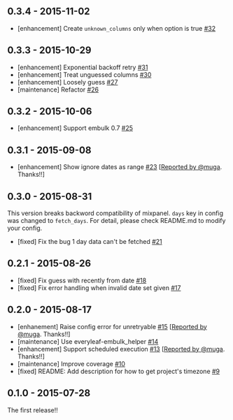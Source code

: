 ## 0.3.4 - 2015-11-02

* [enhancement] Create `unknown_columns` only when option is true [#32](https://github.com/treasure-data/embulk-input-mixpanel/pull/32)

## 0.3.3 - 2015-10-29

* [enhancement] Exponential backoff retry [#31](https://github.com/treasure-data/embulk-input-mixpanel/pull/31)
* [enhancement] Treat unguessed columns [#30](https://github.com/treasure-data/embulk-input-mixpanel/pull/30)
* [enhancement] Loosely guess [#27](https://github.com/treasure-data/embulk-input-mixpanel/pull/27)
* [maintenance] Refactor [#26](https://github.com/treasure-data/embulk-input-mixpanel/pull/26)

## 0.3.2 - 2015-10-06

* [enhancement] Support embulk 0.7 [#25](https://github.com/treasure-data/embulk-input-mixpanel/pull/25)

## 0.3.1 - 2015-09-08

* [enhancement] Show ignore dates as range [#23](https://github.com/treasure-data/embulk-input-mixpanel/pull/23) [[Reported by @muga](https://github.com/treasure-data/embulk-input-mixpanel/issues/20). Thanks!!]

## 0.3.0 - 2015-08-31

This version breaks backword compatibility of mixpanel. `days` key in config was changed to `fetch_days`. For detail, please check README.md to modify your config.

* [fixed] Fix the bug 1 day data can't be fetched [#21](https://github.com/treasure-data/embulk-input-mixpanel/pull/21)

## 0.2.1 - 2015-08-26

* [fixed] Fix guess with recently from date [#18](https://github.com/treasure-data/embulk-input-mixpanel/pull/18)
* [fixed] Fix error handling when invalid date set given [#17](https://github.com/treasure-data/embulk-input-mixpanel/pull/17)

## 0.2.0 - 2015-08-17

* [enhanement] Raise config error for unretryable [#15](https://github.com/treasure-data/embulk-input-mixpanel/pull/15) [[Reported by @muga](https://github.com/treasure-data/embulk-input-mixpanel/issues/11). Thanks!!]
* [maintenance] Use everyleaf-embulk_helper [#14](https://github.com/treasure-data/embulk-input-mixpanel/pull/14)
* [enhancement] Support scheduled execution [#13](https://github.com/treasure-data/embulk-input-mixpanel/pull/13) [[Reported by @muga](https://github.com/treasure-data/embulk-input-mixpanel/issues/12). Thanks!!]
* [maintenance] Improve coverage [#10](https://github.com/treasure-data/embulk-input-mixpanel/pull/10)
* [fixed] README: Add description for how to get project's timezone [#9](https://github.com/treasure-data/embulk-input-mixpanel/pull/9)

## 0.1.0 - 2015-07-28

The first release!!
